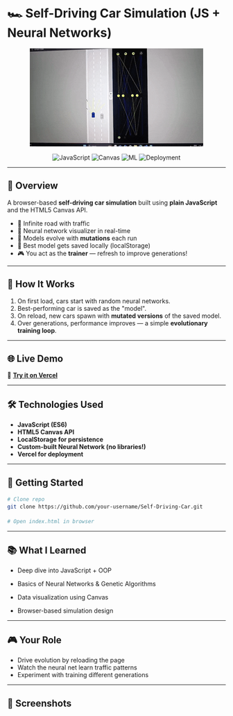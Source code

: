 # 🏎️ Self-Driving Car Simulation (JS + Neural Networks)

<div align="center">

<div><img src="car_g.gif" alt="Screenshot" /></div>

![JavaScript](https://img.shields.io/badge/JavaScript-ES6+-yellow)
![Canvas](https://img.shields.io/badge/Canvas-2D-blue)
![ML](https://img.shields.io/badge/Neural%20Networks-ML-green)
![Deployment](https://img.shields.io/badge/Deployment-Vercel-black)

</div>

---

## 📌 Overview

A browser-based **self-driving car simulation** built using **plain JavaScript** and the HTML5 Canvas API.

- 🚗 Infinite road with traffic
- 🧠 Neural network visualizer in real-time
- 🔄 Models evolve with **mutations** each run
- 💾 Best model gets saved locally (localStorage)
- 🎮 You act as the **trainer** — refresh to improve generations!

---

## 🎯 How It Works

1. On first load, cars start with random neural networks.
2. Best-performing car is saved as the "model".
3. On reload, new cars spawn with **mutated versions** of the saved model.
4. Over generations, performance improves — a simple **evolutionary training loop**.

---

## 🌐 Live Demo

🔗 [**Try it on Vercel**](https://self-driving-car-js-sand.vercel.app/)

---

## 🛠️ Technologies Used

- **JavaScript (ES6)**
- **HTML5 Canvas API**
- **LocalStorage for persistence**
- **Custom-built Neural Network (no libraries!)**
- **Vercel for deployment**

---

## 🚀 Getting Started

```bash
# Clone repo
git clone https://github.com/your-username/Self-Driving-Car.git

# Open index.html in browser
```

---

## 📚 What I Learned

- Deep dive into JavaScript + OOP

- Basics of Neural Networks & Genetic Algorithms

- Data visualization using Canvas

- Browser-based simulation design

---

## 🎮 Your Role

- Drive evolution by reloading the page
- Watch the neural net learn traffic patterns
- Experiment with training different generations

---

## 📸 Screenshots

